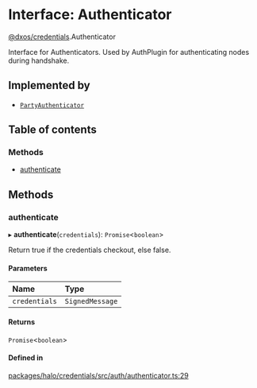 # Interface: Authenticator

[@dxos/credentials](../modules/dxos_credentials.md).Authenticator

Interface for Authenticators.
Used by AuthPlugin for authenticating nodes during handshake.

## Implemented by

- [`PartyAuthenticator`](../classes/dxos_credentials.PartyAuthenticator.md)

## Table of contents

### Methods

- [authenticate](dxos_credentials.Authenticator.md#authenticate)

## Methods

### authenticate

▸ **authenticate**(`credentials`): `Promise`<`boolean`\>

Return true if the credentials checkout, else false.

#### Parameters

| Name | Type |
| :------ | :------ |
| `credentials` | `SignedMessage` |

#### Returns

`Promise`<`boolean`\>

#### Defined in

[packages/halo/credentials/src/auth/authenticator.ts:29](https://github.com/dxos/dxos/blob/32ae9b579/packages/halo/credentials/src/auth/authenticator.ts#L29)
